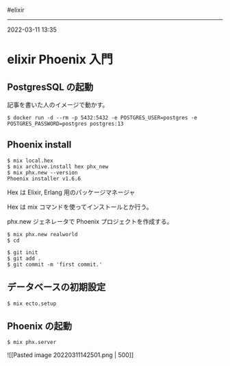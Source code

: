 #elixir 

---
2022-03-11  13:35

# elixir   Phoenix 入門
## PostgresSQL の起動
記事を書いた人のイメージで動かす。
```shell
$ docker run -d --rm -p 5432:5432 -e POSTGRES_USER=postgres -e POSTGRES_PASSWORD=postgres postgres:13
```

## Phoenix install
```shell
$ mix local.hex
$ mix archive.install hex phx_new
$ mix phx.new --version
Phoenix installer v1.6.6
```

Hex は Elixir, Erlang 用のパッケージマネージャ

Hex は mix コマンドを使ってインストールとか行う。

phx.new ジェネレータで Phoenix プロジェクトを作成する。

```shell
$ mix phx.new realworld
$ cd 

$ git init
$ git add .
$ git commit -m 'first commit.'
```
## データベースの初期設定
```shell
$ mix ecto.setup
```

## Phoenix の起動

```shell
$ mix phx.server
```
![[Pasted image 20220311142501.png | 500]]

